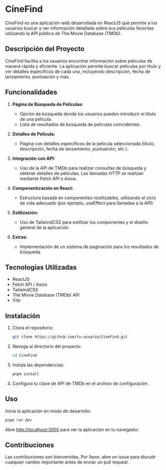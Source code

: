 # CineFind

CineFind es una aplicación web desarrollada en ReactJS que permite a los usuarios buscar y ver información detallada sobre sus películas favoritas utilizando la API pública de The Movie Database (TMDb).

## Descripción del Proyecto

CineFind facilita a los usuarios encontrar información sobre películas de manera rápida y eficiente. La aplicación permite buscar películas por título y ver detalles específicos de cada una, incluyendo descripción, fecha de lanzamiento, puntuación y más.

## Funcionalidades

1. **Página de Búsqueda de Películas:**
   - Opción de búsqueda donde los usuarios pueden introducir el título de una película.
   - Lista de resultados de búsqueda de películas coincidentes.

2. **Detalles de Película:**
   - Página con detalles específicos de la película seleccionada (título, descripción, fecha de lanzamiento, puntuación, etc.).

3. **Integración con API:**
   - Uso de la API de TMDb para realizar consultas de búsqueda y obtener detalles de películas. Las llamadas HTTP se realizan mediante Fetch API o Axios.

4. **Componentización en React:**
   - Estructura basada en componentes reutilizables, utilizando el ciclo de vida adecuado (por ejemplo, useEffect para llamadas a la API).

5. **Estilización:**
   - Uso de TailwindCSS para estilizar los componentes y el diseño general de la aplicación.

6. **Extras:**
   - Implementación de un sistema de paginación para los resultados de búsqueda.

## Tecnologías Utilizadas

- ReactJS
- Fetch API / Axios
- TailwindCSS
- The Movie Database (TMDb) API
- Vite

## Instalación

1. Clona el repositorio:
   ```bash
   git clone https://github.com/tu-usuario/CineFind.git
   ```
2. Navega al directorio del proyecto:
   ```bash
   cd CineFind
   ```
3. Instala las dependencias:
   ```bash
   pnpm install
   ```
4. Configura tu clave de API de TMDb en el archivo de configuración.

## Uso

Inicia la aplicación en modo de desarrollo:
```bash
pnpm run dev
```
Abre [http://localhost:3000](http://localhost:3000) para ver la aplicación en tu navegador.

## Contribuciones

Las contribuciones son bienvenidas. Por favor, abre un issue para discutir cualquier cambio importante antes de enviar un pull request.
